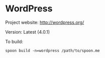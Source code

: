 # WordPress

Project website: http://wordpress.org/

Version: Latest (4.0.1)

To build: 

	spoon build -n=wordpress /path/to/spoon.me